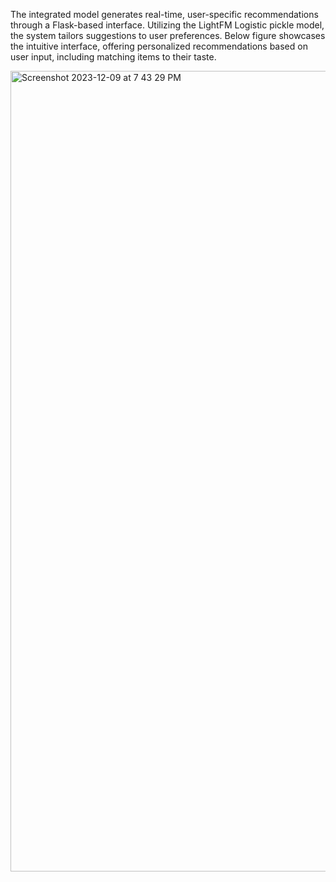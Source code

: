 The integrated model generates real-time, user-specific recommendations through a Flask-based interface. Utilizing the LightFM Logistic pickle model, the system tailors suggestions to user preferences. Below figure showcases the intuitive interface, offering personalized recommendations based on user input, including matching items to their taste.

<img width="1281" alt="Screenshot 2023-12-09 at 7 43 29 PM" src="https://github.com/Anitha-Balachandran/SmartReco-ECommerce-Recommender/assets/143915040/ce372b08-0b9b-46e6-8003-0c0199f2b9a1">

